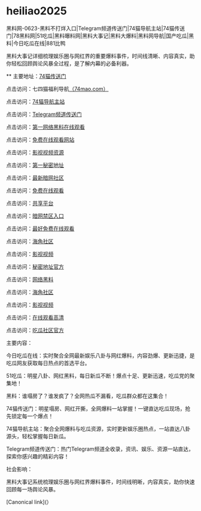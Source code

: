 # heiliao2025
黑料网-0623-黑料不打烊入口|Telegram频道传送门|74猫导航主站|74猫传送门|78黑料网|51吃瓜|黑料曝料网|黑料大事记|黑料大爆料|黑料网导航|国产吃瓜|黑料|今日吃瓜在线|881比鸭

黑料大事记详细梳理娱乐圈与网红界的重要爆料事件，时间线清晰、内容真实，助你轻松回顾舆论风暴全过程，是了解内幕的必备利器。

** 主要地址：<a href="https://74mao.com/">74猫传送门</a>

点击访问：七四猫福利导航<a href="https://74mao.com/">（74mao.com）</a>

点击访问：<a href="https://74mao.com/">74猫导航主站</a>

点击访问：<a href="https://74mao.com/">Telegram频道传送门</a>

点击访问：<a href="https://aw1-05.pages.dev/">第一网络黑料在线观看</a>

点击访问：<a href="https://aw2-05.pages.dev/">免费在线观看网站</a>

点击访问：<a href="https://aw3-05.pages.dev/">影视视频资源</a>

点击访问：<a href="https://aw4-05.pages.dev/">第一秘密地址</a>

点击访问：<a href="https://aw1-06.pages.dev/">最新暗网社区</a>

点击访问：<a href="https://aw2-06.pages.dev/">免费在线观看</a>

点击访问：<a href="https://aw3-06.pages.dev/">共享平台</a>

点击访问：<a href="https://aw4-06.pages.dev/">暗网禁区入口</a>

点击访问：<a href="https://aw1-07.pages.dev/">最好免费在线观看</a>

点击访问：<a href="https://aw2-07.pages.dev/">海角社区</a>

点击访问：<a href="https://aw3-07.pages.dev/">影视视频</a>

点击访问：<a href="https://aw4-07.pages.dev/">秘密地址官方</a>

点击访问：<a href="https://aw1-04.pages.dev/">网络黑料</a>

点击访问：<a href="https://aw2-04.pages.dev/">海角社区</a>

点击访问：<a href="https://aw3-04.pages.dev/">影视视频</a>

点击访问：<a href="https://pc8-34.pages.dev/">在线观看高清</a>

点击访问：<a href="https://cg5-37.pages.dev/">吃瓜社区官方</a>

主要内容：

今日吃瓜在线：实时聚合全网最新娱乐八卦与网红爆料，内容劲爆、更新迅捷，是吃瓜网友获取每日热点的首选平台。

51吃瓜：明星八卦、网红黑料，每日新瓜不断！爆点十足、更新迅速，吃瓜党的聚集地！

黑料：谁塌房了？谁发疯了？全网热瓜不漏看，吃瓜群众都在这集合！


74猫传送门：明星塌房、网红开撕，全网爆料一站掌握！一键直达吃瓜现场，抢先锁定每一个爆点！

74猫导航主站：聚合全网爆料与吃瓜资源，实时更新娱乐圈热点，一站直达八卦源头，轻松掌握每日新瓜。

Telegram频道传送门：热门Telegram频道全收录，资讯、娱乐、资源一站直达，探索你感兴趣的精彩内容！

社会影响：

黑料大事记系统梳理娱乐圈与网红界爆料事件，时间线明晰，内容真实，助你快速回顾每一场舆论风暴。

[Canonical link](）
